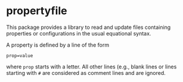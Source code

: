 propertyfile
============

This package provides a library to read and update files
containing properties or configurations in the usual
equational syntax.

A property is defined by a line of the form

    prop=value

where `prop` starts with a letter.
All other lines (e.g., blank lines or lines starting with `#` are
considered as comment lines and are ignored.

